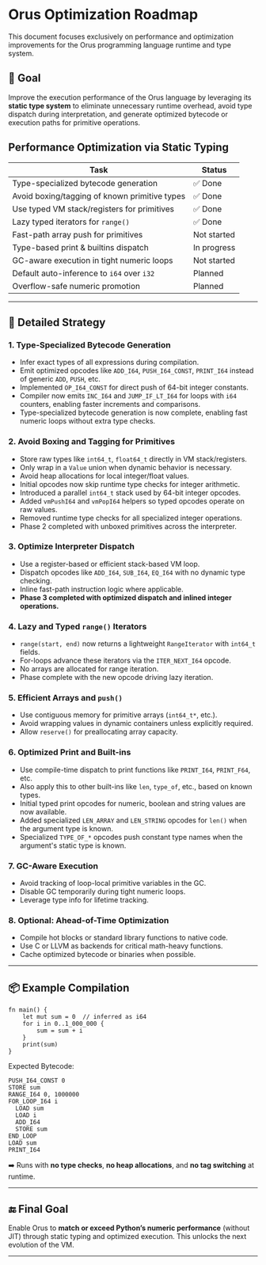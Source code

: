 # Orus Optimization Roadmap

This document focuses exclusively on performance and optimization improvements for the Orus programming language runtime and type system.

## 🎯 Goal

Improve the execution performance of the Orus language by leveraging its **static type system** to eliminate unnecessary runtime overhead, avoid type dispatch during interpretation, and generate optimized bytecode or execution paths for primitive operations.

## Performance Optimization via Static Typing

| Task                                          | Status      |
| --------------------------------------------- | ----------- |
| Type-specialized bytecode generation          | ✅ Done |
| Avoid boxing/tagging of known primitive types | ✅ Done |
| Use typed VM stack/registers for primitives   | ✅ Done |
| Lazy typed iterators for `range()`            | ✅ Done |
| Fast-path array push for primitives           | Not started |
| Type-based print & builtins dispatch          | In progress |
| GC-aware execution in tight numeric loops     | Not started |
| Default auto-inference to `i64` over `i32`    | Planned     |
| Overflow-safe numeric promotion               | Planned     |

---

## 🔧 Detailed Strategy

### 1. Type-Specialized Bytecode Generation

* Infer exact types of all expressions during compilation.
* Emit optimized opcodes like `ADD_I64`, `PUSH_I64_CONST`, `PRINT_I64` instead of generic `ADD`, `PUSH`, etc.
* Implemented `OP_I64_CONST` for direct push of 64-bit integer constants.
* Compiler now emits `INC_I64` and `JUMP_IF_LT_I64` for loops with `i64` counters, enabling faster increments and comparisons.
* Type-specialized bytecode generation is now complete, enabling fast numeric loops without extra type checks.

### 2. Avoid Boxing and Tagging for Primitives

* Store raw types like `int64_t`, `float64_t` directly in VM stack/registers.
* Only wrap in a `Value` union when dynamic behavior is necessary.
* Avoid heap allocations for local integer/float values.
* Initial opcodes now skip runtime type checks for integer arithmetic.
* Introduced a parallel `int64_t` stack used by 64-bit integer opcodes.
* Added `vmPushI64` and `vmPopI64` helpers so typed opcodes operate on raw values.
* Removed runtime type checks for all specialized integer operations.
* Phase 2 completed with unboxed primitives across the interpreter.

### 3. Optimize Interpreter Dispatch

* Use a register-based or efficient stack-based VM loop.
* Dispatch opcodes like `ADD_I64`, `SUB_I64`, `EQ_I64` with no dynamic type checking.
* Inline fast-path instruction logic where applicable.
* **Phase 3 completed with optimized dispatch and inlined integer operations.**

### 4. Lazy and Typed `range()` Iterators

* `range(start, end)` now returns a lightweight `RangeIterator` with `int64_t` fields.
* For-loops advance these iterators via the `ITER_NEXT_I64` opcode.
* No arrays are allocated for range iteration.
* Phase complete with the new opcode driving lazy iteration.

### 5. Efficient Arrays and `push()`

* Use contiguous memory for primitive arrays (`int64_t*`, etc.).
* Avoid wrapping values in dynamic containers unless explicitly required.
* Allow `reserve()` for preallocating array capacity.

### 6. Optimized Print and Built-ins

* Use compile-time dispatch to print functions like `PRINT_I64`, `PRINT_F64`, etc.
* Also apply this to other built-ins like `len`, `type_of`, etc., based on known types.
* Initial typed print opcodes for numeric, boolean and string values are now available.
* Added specialized `LEN_ARRAY` and `LEN_STRING` opcodes for `len()` when the argument type is known.
* Specialized `TYPE_OF_*` opcodes push constant type names when the argument's static type is known.

### 7. GC-Aware Execution

* Avoid tracking of loop-local primitive variables in the GC.
* Disable GC temporarily during tight numeric loops.
* Leverage type info for lifetime tracking.

### 8. Optional: Ahead-of-Time Optimization

* Compile hot blocks or standard library functions to native code.
* Use C or LLVM as backends for critical math-heavy functions.
* Cache optimized bytecode or binaries when possible.

---

## 📦 Example Compilation

```orus
fn main() {
    let mut sum = 0  // inferred as i64
    for i in 0..1_000_000 {
        sum = sum + i
    }
    print(sum)
}
```

Expected Bytecode:

```
PUSH_I64_CONST 0
STORE sum
RANGE_I64 0, 1000000
FOR_LOOP_I64 i
  LOAD sum
  LOAD i
  ADD_I64
  STORE sum
END_LOOP
LOAD sum
PRINT_I64
```

➡️ Runs with **no type checks**, **no heap allocations**, and **no tag switching** at runtime.

---

## 🔚 Final Goal

Enable Orus to **match or exceed Python’s numeric performance** (without JIT) through static typing and optimized execution. This unlocks the next evolution of the VM.

---
